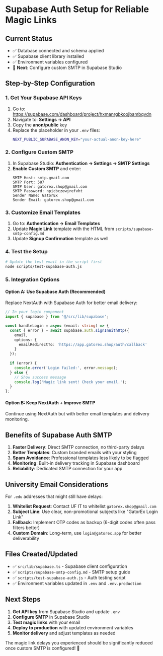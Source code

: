# Supabase Auth Setup for Reliable Magic Links

## Current Status
- ✅ Database connected and schema applied
- ✅ Supabase client library installed
- ✅ Environment variables configured
- 🔄 **Next**: Configure custom SMTP in Supabase Studio

## Step-by-Step Configuration

### 1. Get Your Supabase API Keys
1. Go to: https://supabase.com/dashboard/project/hxmanrgbkoojbambqvdn
2. Navigate to: **Settings → API**
3. Copy the **anon/public** key
4. Replace the placeholder in your `.env` files:
   ```bash
   NEXT_PUBLIC_SUPABASE_ANON_KEY="your-actual-anon-key-here"
   ```

### 2. Configure Custom SMTP
1. In Supabase Studio: **Authentication → Settings → SMTP Settings**
2. **Enable Custom SMTP** and enter:
   ```
   SMTP Host: smtp.gmail.com
   SMTP Port: 587
   SMTP User: gatorex.shop@gmail.com
   SMTP Password: npicbczewjrefvht
   Sender Name: GatorEx
   Sender Email: gatorex.shop@gmail.com
   ```

### 3. Customize Email Templates
1. Go to: **Authentication → Email Templates**
2. Update **Magic Link** template with the HTML from `scripts/supabase-smtp-config.md`
3. Update **Signup Confirmation** template as well

### 4. Test the Setup
```bash
# Update the test email in the script first
node scripts/test-supabase-auth.js
```

### 5. Integration Options

#### Option A: Use Supabase Auth (Recommended)
Replace NextAuth with Supabase Auth for better email delivery:

```typescript
// In your login component
import { supabase } from '@/src/lib/supabase';

const handleLogin = async (email: string) => {
  const { error } = await supabase.auth.signInWithOtp({
    email,
    options: {
      emailRedirectTo: 'https://app.gatorex.shop/auth/callback'
    }
  });
  
  if (error) {
    console.error('Login failed:', error.message);
  } else {
    // Show success message
    console.log('Magic link sent! Check your email.');
  }
};
```

#### Option B: Keep NextAuth + Improve SMTP
Continue using NextAuth but with better email templates and delivery monitoring.

## Benefits of Supabase Auth SMTP

1. **Faster Delivery**: Direct SMTP connection, no third-party delays
2. **Better Templates**: Custom branded emails with your styling
3. **Spam Avoidance**: Professional templates less likely to be flagged
4. **Monitoring**: Built-in delivery tracking in Supabase dashboard
5. **Reliability**: Dedicated SMTP connection for your app

## University Email Considerations

For `.edu` addresses that might still have delays:

1. **Whitelist Request**: Contact UF IT to whitelist `gatorex.shop@gmail.com`
2. **Subject Line**: Use clear, non-promotional subjects like "GatorEx Login Link"
3. **Fallback**: Implement OTP codes as backup (6-digit codes often pass filters better)
4. **Custom Domain**: Long-term, use `login@gatorex.app` for better deliverability

## Files Created/Updated
- ✅ `src/lib/supabase.ts` - Supabase client configuration
- ✅ `scripts/supabase-smtp-config.md` - SMTP setup guide
- ✅ `scripts/test-supabase-auth.js` - Auth testing script
- ✅ Environment variables updated in `.env` and `.env.production`

## Next Steps
1. **Get API key** from Supabase Studio and update `.env`
2. **Configure SMTP** in Supabase Studio
3. **Test magic links** with your email
4. **Deploy to production** with updated environment variables
5. **Monitor delivery** and adjust templates as needed

The magic link delays you experienced should be significantly reduced once custom SMTP is configured! 🚀